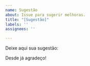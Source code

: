 ```yaml
---
name: Sugestão
about: Issue para sugerir melhoras.
title: "[Sugestão]"
labels: ''
assignees: ''

---
```


Deixe aqui sua sugestão:

Desde já agradeço!

